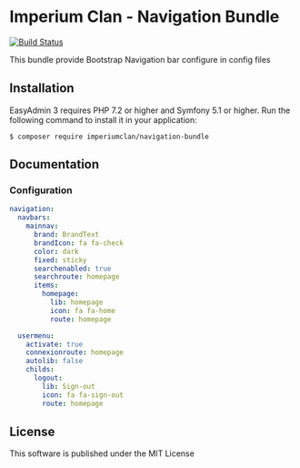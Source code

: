 # Imperium Clan - Navigation Bundle
[![Build Status](https://api.travis-ci.com/imperiumclan/navigationbundle.svgg?branch=master)](https://travis-ci.org/imperiumclan/navigationbundle)

This bundle provide Bootstrap Navigation bar configure in config files

## Installation

EasyAdmin 3 requires PHP 7.2 or higher and Symfony 5.1 or higher. Run the following command to install it in your application:

```
$ composer require imperiumclan/navigation-bundle
```

## Documentation

### Configuration

```yaml
navigation:
  navbars:
    mainnav:
      brand: BrandText
      brandIcon: fa fa-check
      color: dark
      fixed: sticky
      searchenabled: true
      searchroute: homepage
      items:
        homepage:
          lib: homepage
          icon: fa fa-home
          route: homepage

  usermenu:
    activate: true
    connexionroute: homepage
    autolib: false
    childs:
      logout:
        lib: Sign-out
        icon: fa fa-sign-out
        route: homepage
```

## License

This software is published under the MIT License